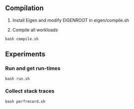 ## Compilation

1. Install Eigen and modify EIGENROOT in eigen/compile.sh

2. Compile all workloads
```
bash compile.sh
```

## Experiments

### Run and get run-times
```
bash run.sh
```

### Collect stack traces
```
bash perfrecord.sh
```

